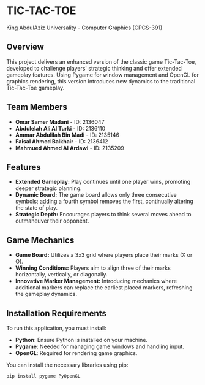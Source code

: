 # TIC-TAC-TOE
King AbdulAziz Universality - Computer Graphics (CPCS-391)

## Overview

This project delivers an enhanced version of the classic game Tic-Tac-Toe, developed to challenge players' strategic thinking and offer extended gameplay features. Using Pygame for window management and OpenGL for graphics rendering, this version introduces new dynamics to the traditional Tic-Tac-Toe gameplay.

## Team Members

- **Omar Samer Madani** - ID: 2136047
- **Abdulelah Ali Al Turki** - ID: 2136110
- **Ammar Abdulilah Bin Madi** - ID: 2135146
- **Faisal Ahmed Balkhair** - ID: 2136412
- **Mahmued Ahmed Al Ardawi** - ID: 2135209

## Features

- **Extended Gameplay:** Play continues until one player wins, promoting deeper strategic planning.
- **Dynamic Board:** The game board allows only three consecutive symbols; adding a fourth symbol removes the first, continually altering the state of play.
- **Strategic Depth:** Encourages players to think several moves ahead to outmaneuver their opponent.

## Game Mechanics

- **Game Board:** Utilizes a 3x3 grid where players place their marks (X or O).
- **Winning Conditions:** Players aim to align three of their marks horizontally, vertically, or diagonally.
- **Innovative Marker Management:** Introducing mechanics where additional markers can replace the earliest placed markers, refreshing the gameplay dynamics.

## Installation Requirements

To run this application, you must install:
- **Python**: Ensure Python is installed on your machine.
- **Pygame**: Needed for managing game windows and handling input.
- **OpenGL**: Required for rendering game graphics.

You can install the necessary libraries using pip:

```bash
pip install pygame PyOpenGL
